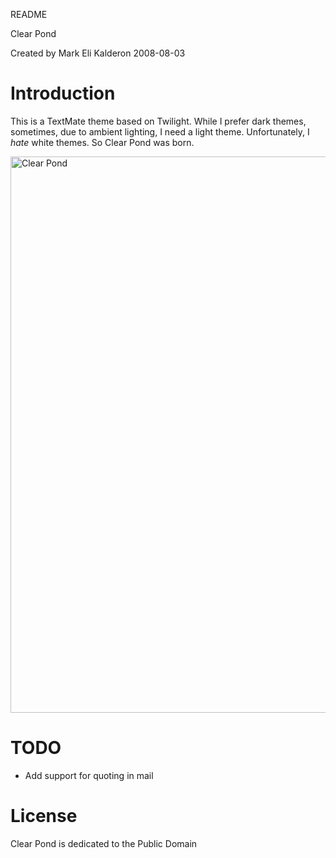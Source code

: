 README

Clear Pond

Created by Mark Eli Kalderon 2008-08-03

# Introduction

This is a TextMate theme based on Twilight. While I prefer dark themes, sometimes, due to ambient lighting, I need a light theme. Unfortunately, I *hate* white themes. So Clear Pond was born.

<a href="http://www.flickr.com/photos/philgeek/2728925809/" title="Clear Pond by PhilGeek23, on Flickr"><img src="http://farm4.static.flickr.com/3209/2728925809_c5d80e80db_o.jpg" width="613" height="890" alt="Clear Pond" /></a>

# TODO

* Add support for quoting in mail

# License

Clear Pond is dedicated to the Public Domain
